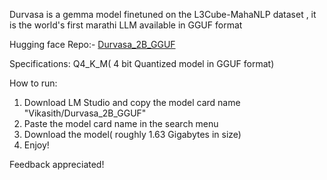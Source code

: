 Durvasa is a  gemma model finetuned on the  L3Cube-MahaNLP dataset , it is the world's first marathi LLM available in GGUF format 

Hugging face Repo:- [Durvasa_2B_GGUF](https://huggingface.co/Vikasith/Durvasa_2B_GGUF)

Specifications: Q4_K_M( 4 bit Quantized model in GGUF format) 

How to run: 

1) Download LM Studio and copy the model card name "Vikasith/Durvasa_2B_GGUF"
2) Paste the model card name in the search menu
3) Download the model( roughly 1.63 Gigabytes in size)
4) Enjoy!

Feedback appreciated!
   

